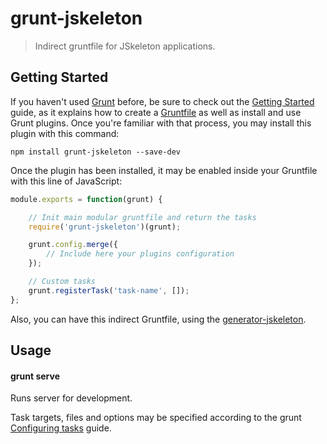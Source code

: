 # grunt-jskeleton

> Indirect gruntfile for JSkeleton applications.



## Getting Started

If you haven't used [Grunt](http://gruntjs.com/) before, be sure to check out the [Getting Started](http://gruntjs.com/getting-started) guide, as it explains how to create a [Gruntfile](http://gruntjs.com/sample-gruntfile) as well as install and use Grunt plugins. Once you're familiar with that process, you may install this plugin with this command:

```shell
npm install grunt-jskeleton --save-dev
```

Once the plugin has been installed, it may be enabled inside your Gruntfile with this line of JavaScript:

```js
module.exports = function(grunt) {

    // Init main modular gruntfile and return the tasks
    require('grunt-jskeleton')(grunt);

    grunt.config.merge({
        // Include here your plugins configuration
    });

    // Custom tasks
    grunt.registerTask('task-name', []);
};
```


Also, you can have this indirect Gruntfile, using the [generator-jskeleton](https://github.com/bq/generator-jskeleton).

## Usage

#### grunt serve
Runs server for development.

Task targets, files and options may be specified according to the grunt [Configuring tasks](http://gruntjs.com/configuring-tasks) guide.
